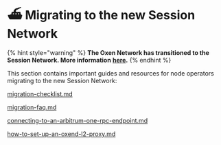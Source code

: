 # ⛴️ Migrating to the new Session Network

{% hint style="warning" %}
**The Oxen Network has transitioned to the Session Network. More information** [**here**](https://oxen.io/blog/development-is-transitioning-to-session-token)**.**&#x20;
{% endhint %}

This section contains important guides and resources for node operators migrating to the new Session Network:&#x20;

[migration-checklist.md](migration-checklist.md "mention")

[migration-faq.md](migration-faq.md "mention")

[connecting-to-an-arbitrum-one-rpc-endpoint.md](connecting-to-an-arbitrum-one-rpc-endpoint.md "mention")

[how-to-set-up-an-oxend-l2-proxy.md](how-to-set-up-an-oxend-l2-proxy.md "mention")
